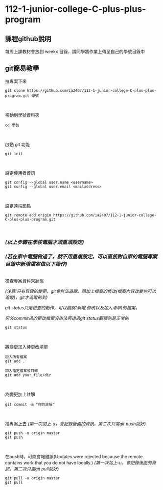 # 112-1-junior-college-C-plus-plus-program

## 課程github說明
每周上課教材會放到 weekx 目錄，請同學將作業上傳至自己的學號目錄中<br>

## git簡易教學

拉專案下來
```
git clone https://github.com/ia2407/112-1-junior-college-C-plus-plus-program.git 學號
```
<br>

移動到學號資料夾
```
cd 學號
```
<br> 

啟動 git 功能
```
git init
```
<br>

設定使用者資訊
```
git config --global user.name <username>
git config --global user.email <mailaddress>
```
<br>

設定遠端節點
```
git remote add origin https://github.com/ia2407/112-1-junior-college-C-plus-plus-program.git
```
<br>

### *(以上步驟在學校電腦才須重須設定)*<br>

### *(若在家中電腦做過了，就不用重複設定，可以直接對自家的電腦專案目錄中新增檔案做以下操作)*<br>

<br>
檢查專案資料夾狀態<br>

*(注意!只有目錄的變更，git會無法追蹤。請加上檔案的修改(檔案內容改變也可以追蹤)，git才追蹤的到)*<br>

*git status只是檢查的動作，可以觀察(新增,修改以及加入清單)的檔案。*<br>

*另外commit過的更改檔案沒辦法再透過git status觀察到是正常的*
```
git status
```
<br>

將變更加入待更改清單
```
加入所有檔案
git add .

加入指定檔案或目錄
git add your_file/dir
```
<br>

為變更加上註解
```
git commit -m "你的註解" 
```
<br>

推專案上去  *(第一次加上-u，會記錄後面的資訊，第二次只需git push就好)*
```
git push -u origin master
git push
```
<br>

在push時，可能會報錯誤(Updates were rejected because the remote contains work that you do not have locally.) *(第一次加上-u，會記錄後面的資訊，第二次只需git pull就好)*
```
git pull -u origin master
git pull
```
